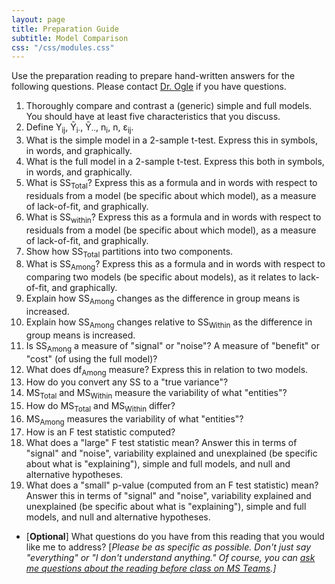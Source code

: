 ```yaml
---
layout: page
title: Preparation Guide
subtitle: Model Comparison
css: "/css/modules.css"
---
```


<div class="alert alert-warning">
Use the preparation reading to prepare hand-written answers for the following questions. Please contact <a href="https://teams.microsoft.com/l/channel/19%3aebdb6d98f8c748818228211aeea11139%40thread.tacv2/Class%2520Preparation%2520Reading%2520Questions?groupId=6aaae687-f6ed-4518-b9ed-3986bc9e6f4f&tenantId=b70d8bab-80b6-4766-b5da-fcfdabdf71c7)" target="_blank">Dr. Ogle</a> if you have questions.
</div>

1. Thoroughly compare and contrast a (generic) simple and full models. You should have at least five characteristics that you discuss.
1. Define Y<sub>ij</sub>, Y&#772;<sub>i$\cdot$</sub>, Y&#772;<sub>$\cdot\cdot$</sub>, n<sub>i</sub>, n, &epsilon;<sub>ij</sub>.
1. What is the simple model in a 2-sample t-test. Express this in symbols, in words, and graphically.
1. What is the full model in a 2-sample t-test. Express this both in symbols, in words, and graphically.
1. What is SS<sub>Total</sub>? Express this as a formula and in words with respect to residuals from a model (be specific about which model), as a measure of lack-of-fit, and graphically.
1. What is SS<sub>within</sub>? Express this as a formula and in words with respect to residuals from a model (be specific about which model), as a measure of lack-of-fit, and graphically.
1. Show how SS<sub>Total</sub> partitions into two components.
1. What is SS<sub>Among</sub>? Express this as a formula and in words with respect to comparing two models (be specific about models), as it relates to lack-of-fit, and graphically.
1. Explain how SS<sub>Among</sub> changes as the difference in group means is increased.
1. Explain how SS<sub>Among</sub> changes relative to SS<sub>Within</sub> as the difference in group means is increased.
1. Is SS<sub>Among</sub> a measure of "signal" or "noise"? A measure of "benefit" or "cost" (of using the full model)?
1. What does df<sub>Among</sub> measure? Express this in relation to two models.
1. How do you convert any SS to a "true variance"?
1. MS<sub>Total</sub> and MS<sub>Within</sub> measure the variability of what "entities"?
1. How do MS<sub>Total</sub> and MS<sub>Within</sub> differ?
1. MS<sub>Among</sub> measures the variability of what "entities"?
1. How is an F test statistic computed?
1. What does a "large" F test statistic mean? Answer this in terms of "signal" and "noise", variability explained and unexplained (be specific about what is "explaining"), simple and full models, and null and alternative hypotheses.
1. What does a "small" p-value (computed from an F test statistic) mean? Answer this in terms of "signal" and "noise", variability explained and unexplained (be specific about what is "explaining"), simple and full models, and null and alternative hypotheses.

<ul>
<li>[<b>Optional</b>] What questions do you have from this reading that you would like me to address? [<i>Please be as specific as possible. Don't just say "everything" or "I don't understand anything." Of course, you can <a href="https://teams.microsoft.com/l/channel/19%3aebdb6d98f8c748818228211aeea11139%40thread.tacv2/Class%2520Preparation%2520Reading%2520Questions?groupId=6aaae687-f6ed-4518-b9ed-3986bc9e6f4f&tenantId=b70d8bab-80b6-4766-b5da-fcfdabdf71c7" target="_blank">ask me questions about the reading before class on MS Teams</a>.]</i></li>
</ul>
